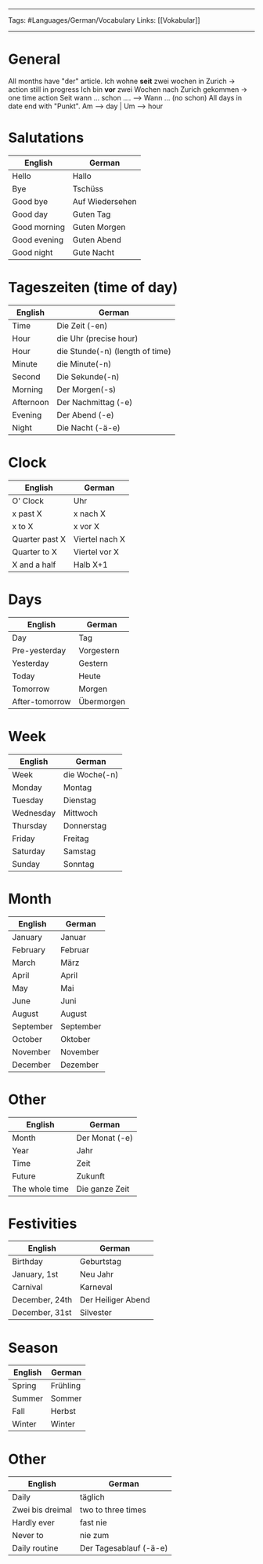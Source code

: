___
Tags: #Languages/German/Vocabulary 
Links: [[Vokabular]]
___
# General
All months have "der" article.
Ich wohne **seit** zwei wochen in Zurich -> action still in progress
Ich bin **vor** zwei Wochen nach Zurich gekommen -> one time action
Seit wann ... schon .... --> Wann ... (no schon)
All days in date end with "Punkt".
Am --> day | Um --> hour

# Salutations
English | German
------------ | ------------
Hello | Hallo
Bye | Tschüss
Good bye | Auf Wiedersehen
Good day | Guten Tag
Good morning | Guten Morgen
Good evening | Guten Abend
Good night | Gute Nacht

# Tageszeiten (time of day)
English | German
------------ | ------------
Time | Die Zeit (-en)
Hour | die Uhr (precise hour)
Hour | die Stunde(-n) (length of time)
Minute | die Minute(-n)
Second | Die Sekunde(-n)
Morning | Der Morgen(-s)
Afternoon | Der Nachmittag (-e)
Evening | Der Abend (-e)
Night | Die Nacht (-ä-e)

# Clock
English | German
------------ | ------------
O' Clock | Uhr
x past X | x nach X
x to X | x vor X
Quarter past X | Viertel nach X
Quarter to X | Viertel vor X
X and a half | Halb X+1

# Days
English | German
------------ | ------------
Day | Tag
Pre-yesterday | Vorgestern
Yesterday | Gestern
Today | Heute
Tomorrow | Morgen
After-tomorrow | Übermorgen

# Week
English | German
------------ | ------------
Week | die Woche(-n)
Monday | Montag
Tuesday | Dienstag
Wednesday | Mittwoch
Thursday | Donnerstag
Friday | Freitag
Saturday | Samstag
Sunday |Sonntag

# Month
English | German
------------ | ------------
January | Januar
February | Februar
March | März
April | April
May | Mai
June | Juni
August | August
September | September
October | Oktober
November | November
December | Dezember

# Other
English | German
------------ | ------------
Month | Der Monat (-e)
Year | Jahr
Time | Zeit
Future | Zukunft
The whole time | Die ganze Zeit

# Festivities
English | German
------------ | ------------
Birthday | Geburtstag
January, 1st | Neu Jahr
Carnival | Karneval
December, 24th | Der Heiliger Abend
December, 31st | Silvester

# Season
English | German
------------ | ------------
Spring | Frühling
Summer | Sommer
Fall | Herbst
Winter | Winter

# Other
English | German
------------ | ------------
Daily | täglich
Zwei bis dreimal | two to three times
Hardly ever | fast nie
Never to | nie zum
Daily routine | Der Tagesablauf (-ä-e)